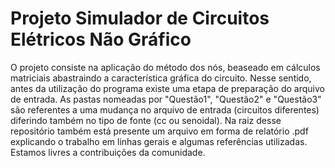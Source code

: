 # Projeto Simulador de Circuitos Elétricos Não Gráfico

O projeto consiste na aplicação do método dos nós, beaseado em cálculos matriciais abastraindo a característica gráfica do circuito. Nesse sentido, antes da utilização do programa existe uma etapa de preparação do arquivo de entrada. As pastas nomeadas por "Questão1", "Questão2" e "Questão3" são referentes a uma mudança no arquivo de entrada (circuitos diferentes) diferindo também no tipo de fonte (cc ou senoidal). Na raiz desse repositório também está presente um arquivo em forma de relatório .pdf explicando o trabalho em linhas gerais e algumas referências utilizadas. Estamos livres a contribuições da comunidade.


